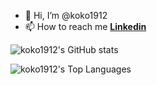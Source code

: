 - 👋 Hi, I’m @koko1912
- 📫 How to reach me [**Linkedin**](https://www.linkedin.com/in/nikola-madzharov-106b90236/)

![koko1912's GitHub stats](https://github-readme-stats.vercel.app/api?username=koko1912&show_icons=true&theme=maroongold)

![koko1912's Top Languages](https://github-readme-stats.vercel.app/api/top-langs/?username=koko1912&theme=maroongold)

